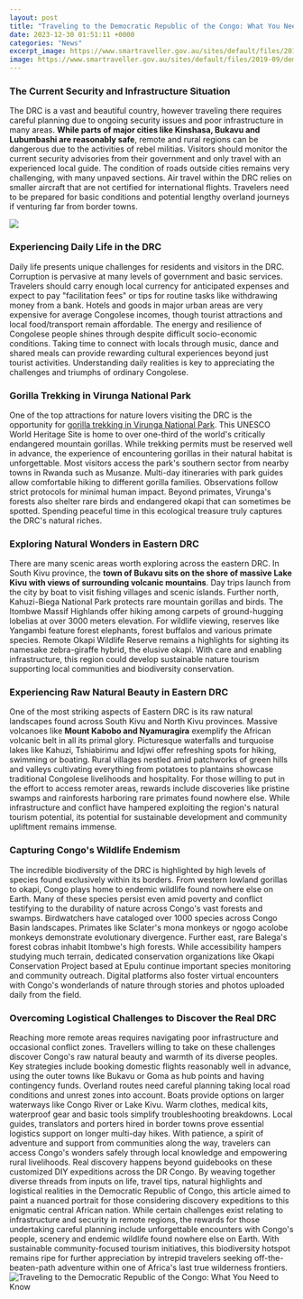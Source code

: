 ```yaml
---
layout: post
title: "Traveling to the Democratic Republic of the Congo: What You Need to Know"
date: 2023-12-30 01:51:11 +0000
categories: "News"
excerpt_image: https://www.smartraveller.gov.au/sites/default/files/2019-09/democratic-republic-of-the-congo-map-1oct2019.png
image: https://www.smartraveller.gov.au/sites/default/files/2019-09/democratic-republic-of-the-congo-map-1oct2019.png
---
```


### The Current Security and Infrastructure Situation 
The DRC is a vast and beautiful country, however traveling there requires careful planning due to ongoing security issues and poor infrastructure in many areas. **While parts of major cities like Kinshasa, Bukavu and Lubumbashi are reasonably safe**, remote and rural regions can be dangerous due to the activities of rebel militias. Visitors should monitor the current security advisories from their government and only travel with an experienced local guide. The condition of roads outside cities remains very challenging, with many unpaved sections. Air travel within the DRC relies on smaller aircraft that are not certified for international flights. Travelers need to be prepared for basic conditions and potential lengthy overland journeys if venturing far from border towns.

![](http://travelsmaps.com/wp-content/uploads/2016/09/travel-to-congo-republic-of-the_13.jpg)
### Experiencing Daily Life in the DRC
Daily life presents unique challenges for residents and visitors in the DRC. Corruption is pervasive at many levels of government and basic services. Travelers should carry enough local currency for anticipated expenses and expect to pay "facilitation fees" or tips for routine tasks like withdrawing money from a bank. Hotels and goods in major urban areas are very expensive for average Congolese incomes, though tourist attractions and local food/transport remain affordable. The energy and resilience of Congolese people shines through despite difficult socio-economic conditions. Taking time to connect with locals through music, dance and shared meals can provide rewarding cultural experiences beyond just tourist activities. Understanding daily realities is key to appreciating the challenges and triumphs of ordinary Congolese.
### Gorilla Trekking in Virunga National Park  
One of the top attractions for nature lovers visiting the DRC is the opportunity for [gorilla trekking in Virunga National Park](https://thetopnews.github.io/a-history-of-playstation-backwards-compatibility/). This UNESCO World Heritage Site is home to over one-third of the world's critically endangered mountain gorillas. While trekking permits must be reserved well in advance, the experience of encountering gorillas in their natural habitat is unforgettable. Most visitors access the park's southern sector from nearby towns in Rwanda such as Musanze. Multi-day itineraries with park guides allow comfortable hiking to different gorilla families. Observations follow strict protocols for minimal human impact. Beyond primates, Virunga's forests also shelter rare birds and endangered okapi that can sometimes be spotted. Spending peaceful time in this ecological treasure truly captures the DRC's natural riches. 
### Exploring Natural Wonders in Eastern DRC
There are many scenic areas worth exploring across the eastern DRC. In South Kivu province, the **town of Bukavu sits on the shore of massive Lake Kivu with views of surrounding volcanic mountains**. Day trips launch from the city by boat to visit fishing villages and scenic islands. Further north, Kahuzi-Biega National Park protects rare mountain gorillas and birds. The Itombwe Massif Highlands offer hiking among carpets of ground-hugging lobelias at over 3000 meters elevation. For wildlife viewing, reserves like Yangambi feature forest elephants, forest buffalos and various primate species. Remote Okapi Wildlife Reserve remains a highlights for sighting its namesake zebra-giraffe hybrid, the elusive okapi. With care and enabling infrastructure, this region could develop sustainable nature tourism supporting local communities and biodiversity conservation. 
### Experiencing Raw Natural Beauty in Eastern DRC
One of the most striking aspects of Eastern DRC is its raw natural landscapes found across South Kivu and North Kivu provinces. Massive volcanoes like **Mount Kabobo and Nyamuragira** exemplify the African volcanic belt in all its primal glory. Picturesque waterfalls and turquoise lakes like Kahuzi, Tshiabirimu and Idjwi offer refreshing spots for hiking, swimming or boating. Rural villages nestled amid patchworks of green hills and valleys cultivating everything from potatoes to plantains showcase traditional Congolese livelihoods and hospitality. For those willing to put in the effort to access remoter areas, rewards include discoveries like pristine swamps and rainforests harboring rare primates found nowhere else. While infrastructure and conflict have hampered exploiting the region's natural tourism potential, its potential for sustainable development and community upliftment remains immense.   
### Capturing Congo's Wildlife Endemism
The incredible biodiversity of the DRC is highlighted by high levels of species found exclusively within its borders. From western lowland gorillas to okapi, Congo plays home to endemic wildlife found nowhere else on Earth. Many of these species persist even amid poverty and conflict testifying to the durability of nature across Congo's vast forests and swamps. Birdwatchers have cataloged over 1000 species across Congo Basin landscapes. Primates like Sclater's mona monkeys or ngogo acolobe monkeys demonstrate evolutionary divergence. Further east, rare Balega's forest cobras inhabit Itombwe's high forests. While accessibility hampers studying much terrain, dedicated conservation organizations like Okapi Conservation Project based at Epulu continue important species monitoring and community outreach. Digital platforms also foster virtual encounters with Congo's wonderlands of nature through stories and photos uploaded daily from the field. 
### Overcoming Logistical Challenges to Discover the Real DRC
Reaching more remote areas requires navigating poor infrastructure and occasional conflict zones. Travellers willing to take on these challenges discover Congo's raw natural beauty and warmth of its diverse peoples. Key strategies include booking domestic flights reasonably well in advance, using the outer towns like Bukavu or Goma as hub points and having contingency funds. Overland routes need careful planning taking local road conditions and unrest zones into account. Boats provide options on larger waterways like Congo River or Lake Kivu. Warm clothes, medical kits, waterproof gear and basic tools simplify troubleshooting breakdowns. Local guides, translators and porters hired in border towns prove essential logistics support on longer multi-day hikes. With patience, a spirit of adventure and support from communities along the way, travelers can access Congo's wonders safely through local knowledge and empowering rural livelihoods. Real discovery happens beyond guidebooks on these customized DIY expeditions across the DR Congo.
By weaving together diverse threads from inputs on life, travel tips, natural highlights and logistical realities in the Democratic Republic of Congo, this article aimed to paint a nuanced portrait for those considering discovery expeditions to this enigmatic central African nation. While certain challenges exist relating to infrastructure and security in remote regions, the rewards for those undertaking careful planning include unforgettable encounters with Congo's people, scenery and endemic wildlife found nowhere else on Earth. With sustainable community-focused tourism initiatives, this biodiversity hotspot remains ripe for further appreciation by intrepid travelers seeking off-the-beaten-path adventure within one of Africa's last true wilderness frontiers.
![Traveling to the Democratic Republic of the Congo: What You Need to Know](https://www.smartraveller.gov.au/sites/default/files/2019-09/democratic-republic-of-the-congo-map-1oct2019.png)